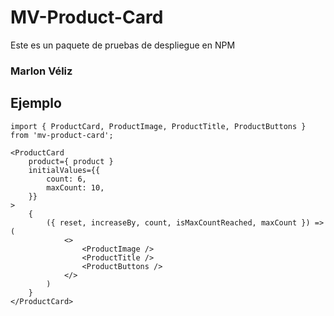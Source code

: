 # MV-Product-Card

Este es un paquete de pruebas de despliegue en NPM

### Marlon Véliz

## Ejemplo

```
import { ProductCard, ProductImage, ProductTitle, ProductButtons } from 'mv-product-card'; 

<ProductCard
    product={ product }
    initialValues={{
        count: 6,
        maxCount: 10,
    }}
>
    {
        ({ reset, increaseBy, count, isMaxCountReached, maxCount }) => (
            <>
                <ProductImage />
                <ProductTitle />
                <ProductButtons />
            </>
        )
    }
</ProductCard>
```